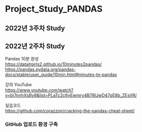 # Project_Study_PANDAS

## 2022년 3주차 Study


## 2022년 2주차 Study

Pandas 10분 완성 \
https://dataitgirls2.github.io/10minutes2pandas/ \
https://pandas.pydata.org/pandas-docs/stable/user_guide/10min.html#minutes-to-pandas

강의 YouTube \
https://www.youtube.com/watch?v=bI7nnhXsBy8&list=PLaTc2c6yEwmry4B78IJwD47gE8b_ZEsVR/ 

실습코드 \
https://github.com/corazzon/cracking-the-pandas-cheat-sheet/ 

### GitHub 업로드 환경 구축 
